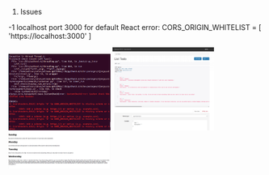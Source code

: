 1. Issues

-1 localhost port 3000 for default React error:
CORS_ORIGIN_WHITELIST = [
    'https://localhost:3000'
]

<img src='images/issue1_3000port.png' width="40%">

<img src='images/django_page.png' width="40%">
<img src='images/react_page.png' width="40%">
